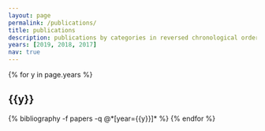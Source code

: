 ```yaml
---
layout: page
permalink: /publications/
title: publications
description: publications by categories in reversed chronological order. generated by jekyll-scholar.
years: [2019, 2018, 2017]
nav: true
---
```


<div class="publications">

{% for y in page.years %}
  <h2 class="year">{{y}}</h2>
  {% bibliography -f papers -q @*[year={{y}}]* %}
{% endfor %}

</div>
